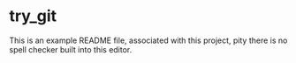 # try_git
This is an example README file, associated with this project,
pity there is no spell checker built into this editor.
